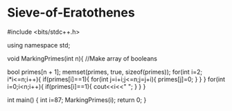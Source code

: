 # Sieve-of-Eratothenes
#include <bits/stdc++.h>


using namespace std;

void MarkingPrimes(int n){
    //Make array of booleans

  bool primes[n + 1];
    memset(primes, true, sizeof(primes));
    for(int i=2; i*i<=n;i++){
        if(primes[i]==1){
            for(int j=i+i;j<=n;j=j+i){
                primes[j]=0;
            }
        }
    }
    for(int i=0;i<n;i++){
        if(primes[i]==1){
            cout<<i<<" ";
        }
    }
}


int main()
{
    int i=87;
    MarkingPrimes(i);
    return 0;
}
